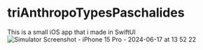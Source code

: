 # triAnthropoTypesPaschalides
This is a small iOS app that i made in SwiftUI
![Simulator Screenshot - iPhone 15 Pro - 2024-06-17 at 13 52 22](https://github.com/angelosstaboulis/triAnthropoTypesPaschalides/assets/79055304/f68200da-e968-4740-ab0c-67722ed06c15)
